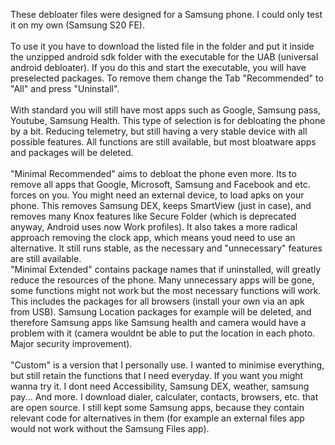 These debloater files were designed for a Samsung phone. I could only test it on my own (Samsung S20 FE).
\
\
To use it you have to download the listed file in the folder and put it inside the unzipped android sdk folder with the executable for the UAB (universal android debloater). If you do this and start the executable, you will have preselected packages. To remove them change the Tab "Recommended" to "All" and press "Uninstall".
\
\
With standard you will still have most apps such as Google, Samsung pass, Youtube, Samsung Health. This type of selection is for debloating the phone by a bit. Reducing telemetry, but still having a very stable device with all possible features. All functions are still available, but most bloatware apps and packages will be deleted.
\
\
"Minimal Recommended" aims to debloat the phone even more. Its to remove all apps that Google, Microsoft, Samsung and Facebook and etc. forces on you. You might need an external device, to load apks on your phone. This removes Samsung DEX, keeps SmartView (just in case), and removes many Knox features like Secure Folder (which is deprecated anyway, Android uses now Work profiles). It also takes a more radical approach removing the clock app, which means youd need to use an alternative. It still runs stable, as the necessary and "unnecessary" features are still available.
\
"Minimal Extended" contains package names that if uninstalled, will greatly reduce the resources of the phone. Many unnecessary apps will be gone, some functions might not work but the most necessary functions will work. This includes the packages for all browsers (install your own via an apk from USB). Samsung Location packages for example will be deleted, and therefore Samsung apps like Samsung health and camera would have a problem with it (camera wouldnt be able to put the location in each photo. Major security improvement). 
\
\
"Custom" is a version that I personally use. I wanted to minimise everything, but still retain the functions that I need everyday. If you want you might wanna try it. I dont need Accessibility, Samsung DEX, weather, samsung pay... And more. I download dialer, calculater, contacts, browsers, etc. that are open source. I still kept some Samsung apps, because they contain relevant code for alternatives in them (for example an external files app would not work without the Samsung Files app).

